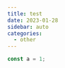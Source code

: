 ```yaml
---
title: test
date: 2023-01-28
sidebar: auto
categories:
  - other
---
```


<Test2>

```js
const a = 1;
```

</Test2>
